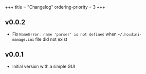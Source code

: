 +++
title = "Changelog"
ordering-priority = 3
+++

## v0.0.2

- Fix `NameError: name 'parser' is not defined` when `~/.houdini-manage.ini`
  file did not exist

## v0.0.1

- Initial version with a simple GUI
